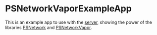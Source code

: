 # PSNetworkVaporExampleApp

This is an example app to use with the [server](https://github.com/tiagopoleze/PSNetworkVaporExampleServer), showing the power of the libraries [PSNetwork](https://github.com/tiagopoleze/PSNetwork) and [PSNetworkVapor](https://github.com/tiagopoleze/PSNetworkVapor).
